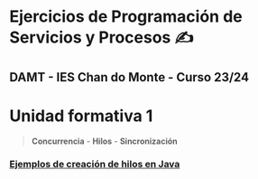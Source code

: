 # Ejercicios de Programación de Servicios y Procesos ✍
## DAMT - IES Chan do Monte - Curso 23/24

# Unidad formativa 1
 > **Concurrencia** - **Hilos**  - **Sincronización**
### [Ejemplos de creación de hilos en Java](src/ejemplos/crearhilos)
